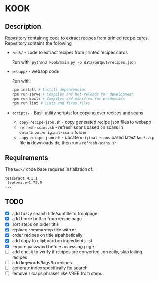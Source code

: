 # KOOK

## Description

Repository containing code to extract recipes from printed recipe cards. Repository contains the following:

- `kook/` - code to extract recipes from printed recipes cards

    Run with: `python3 kook/main.py -o data/output/recipes.json`

- `webapp/` - webapp code

    Run with:

    ```sh
    npm install # Install dependencies
    npm run serve # Compiles and hot-reloads for development
    npm run build # Compiles and minifies for production
    npm run lint # Lints and fixes files
    ```

- `scripts/` - Bash utility scripts; for copying over recipes and scans
    - `copy-recipe-json.sh` - copy generated recipe json files to webapp
    - `refresh-scans.sh` - refresh scans based on scans in `data/input/original-scans` folder
    - `copy-recipe-json.sh` - update `original-scans` based latest `kook.zip` file in downloads dir, then runs `refresh-scans.sh`


## Requirements

The `kook/` code base requires installation of:

```
tesseract 4.1.1
 leptonica-1.79.0
...
```
  
## TODO

- [x] add fuzzy search title/subtitle to frontpage
- [x] add home button from recipe page
- [x] sort steps on order title
- [x] replace comma step title with nr.
- [x] order recipes on title alpahbetically
- [x] add copy to clipboard on ingredients list
- [X] require password before accessing page
- [ ] add check to verify if recipes are converted correctly, skip failing recipes
- [ ] add keywords/tags/to recipes
- [ ] generate index specifically for search
- [ ] remove allcaps phrases like  VREE from steps
